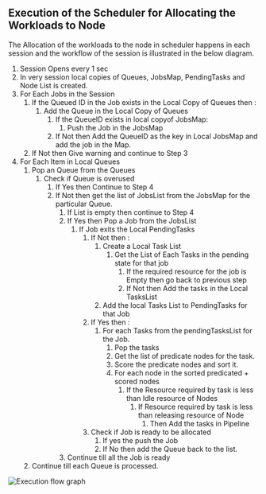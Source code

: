 ## Execution of the Scheduler for Allocating the Workloads to Node

The Allocation of the workloads to the node in scheduler happens in each session and the workflow of the session is illustrated in the below diagram.

1. Session Opens every 1 sec
2. In very session local copies of Queues, JobsMap, PendingTasks and Node List is created.
3. For Each Jobs in the Session
    1. If the Queued ID in the Job exists in the Local Copy of Queues then :
        1. Add the Queue in the Local Copy of Queues
            1. If the QueueID exists in local copyof JobsMap:
                1. Push the Job in the JobsMap
            2. If Not then Add the QueueID as the key in Local JobsMap and add the job in the Map.
    2. If Not then Give warning and continue to Step 3
4. For Each Item in Local Queues
    1. Pop an Queue from the Queues
        1. Check if Queue is overused
            1. If Yes then Continue to Step 4
            2. If Not then get the list of JobsList from the JobsMap for the particular Queue.
                1. If List is empty then continue to Step 4
                2. If Yes then Pop a Job from the JobsList
                    1. If Job exits the Local PendingTasks
                        1. If Not then : 
                            1. Create a Local Task List
                                1. Get the List of Each Tasks in the pending state for that job
                                    1. If the required resource for the job is Empty then go back to previous step
                                    2. If Not then Add the tasks in the Local TasksList
                            2. Add the local Tasks List to PendingTasks for that Job
                        2. If Yes then :
                            1. For each Tasks from the pendingTasksList for the Job.
                                1. Pop the tasks
                                2. Get the list of predicate nodes for the task.
                                3. Score the predicate nodes and sort it.
                                4. For each node in the sorted predicated + scored nodes
                                    1. If the Resource required by task is less than Idle resource of Nodes
                                        1. If Resource required by task is less than  releasing resource of Node
                                            1. Then Add the tasks in Pipeline
                        3. Check if Job is ready to be allocated
                            1. If yes the push the Job
                            2. If No then add the Queue back to the list.
                3. Continue till all the Job is ready
    2. Continue till each Queue is processed.      
                                            
                                       
                                 



![Execution flow graph](../../images/AllocateDesign.png)
